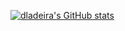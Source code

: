 [![dladeira's GitHub stats](https://github-readme-stats.vercel.app/api?username=dladeira&count_private=true&show_icons=true)](https://github.com/anuraghazra/github-readme-stats)
